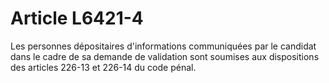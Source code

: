 # Article L6421-4

Les personnes dépositaires d'informations communiquées par le candidat dans le cadre de sa demande de validation sont soumises aux dispositions des articles 226-13 et 226-14 du code pénal.